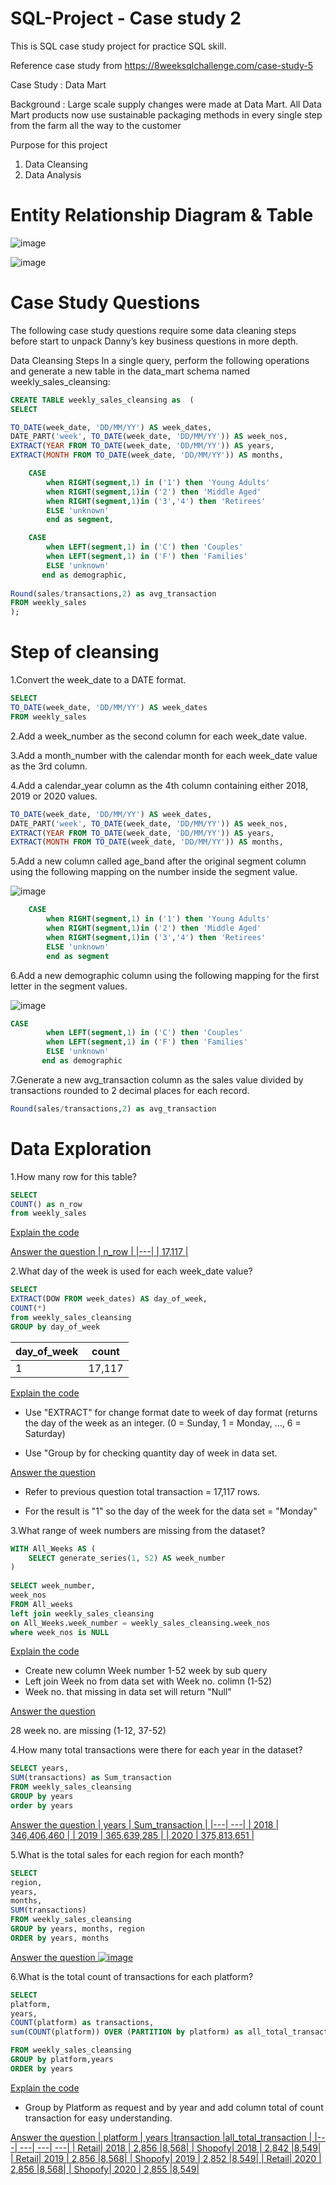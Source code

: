 # SQL-Project - Case study 2
This is SQL case study project for practice SQL skill.

Reference case study from https://8weeksqlchallenge.com/case-study-5

Case Study : Data Mart

Background : Large scale supply changes were made at Data Mart. All Data Mart products now use sustainable packaging methods in every single step from the farm all the way to the customer

Purpose for this project
1. Data Cleansing
2. Data Analysis

# Entity Relationship Diagram & Table
![image](https://github.com/Chaikungza/SQL-Project/assets/121532457/aab3d920-e565-4f86-a7c2-77189f7fe411)


![image](https://github.com/Chaikungza/SQL-Project/assets/121532457/2734061f-4b3b-4b1f-b46e-23cad1643f98)

# Case Study Questions
The following case study questions require some data cleaning steps before start to unpack Danny’s key business questions in more depth.

Data Cleansing Steps
In a single query, perform the following operations and generate a new table in the data_mart schema named weekly_sales_cleansing:
```sql
CREATE TABLE weekly_sales_cleansing as  (
SELECT

TO_DATE(week_date, 'DD/MM/YY') AS week_dates,
DATE_PART('week', TO_DATE(week_date, 'DD/MM/YY')) AS week_nos,
EXTRACT(YEAR FROM TO_DATE(week_date, 'DD/MM/YY')) AS years,
EXTRACT(MONTH FROM TO_DATE(week_date, 'DD/MM/YY')) AS months,

	CASE
    	when RIGHT(segment,1) in ('1') then 'Young Adults'
        when RIGHT(segment,1)in ('2') then 'Middle Aged'
        when RIGHT(segment,1)in ('3','4') then 'Retirees'
        ELSE 'unknown'
        end as segment,

	CASE
    	when LEFT(segment,1) in ('C') then 'Couples'
        when LEFT(segment,1) in ('F') then 'Families'
        ELSE 'unknown'
       end as demographic,
       
Round(sales/transactions,2) as avg_transaction
FROM weekly_sales
);
```
# Step of cleansing
1.Convert the week_date to a DATE format.

```sql
SELECT
TO_DATE(week_date, 'DD/MM/YY') AS week_dates
FROM weekly_sales
```

2.Add a week_number as the second column for each week_date value.

3.Add a month_number with the calendar month for each week_date value as the 3rd column.

4.Add a calendar_year column as the 4th column containing either 2018, 2019 or 2020 values.

```sql
TO_DATE(week_date, 'DD/MM/YY') AS week_dates,
DATE_PART('week', TO_DATE(week_date, 'DD/MM/YY')) AS week_nos,
EXTRACT(YEAR FROM TO_DATE(week_date, 'DD/MM/YY')) AS years,
EXTRACT(MONTH FROM TO_DATE(week_date, 'DD/MM/YY')) AS months,
```
5.Add a new column called age_band after the original segment column using the following mapping on the number inside the segment value.

![image](https://github.com/Chaikungza/SQL-Project/assets/121532457/b1b2090c-06c7-4231-b09c-7f5c5ec14f33)
```sql
	CASE
    	when RIGHT(segment,1) in ('1') then 'Young Adults'
        when RIGHT(segment,1)in ('2') then 'Middle Aged'
        when RIGHT(segment,1)in ('3','4') then 'Retirees'
        ELSE 'unknown'
        end as segment
```

6.Add a new demographic column using the following mapping for the first letter in the segment values.

![image](https://github.com/Chaikungza/SQL-Project/assets/121532457/e3888db3-14fc-41ec-8d81-dd03d1eb410f)

```sql
CASE
    	when LEFT(segment,1) in ('C') then 'Couples'
        when LEFT(segment,1) in ('F') then 'Families'
        ELSE 'unknown'
       end as demographic
```

7.Generate a new avg_transaction column as the sales value divided by transactions rounded to 2 decimal places for each record.

```sql
Round(sales/transactions,2) as avg_transaction
```

# Data Exploration

1.How many row for this table?

```sql
SELECT
COUNT() as n_row
from weekly_sales
```

<ins>Explain the code<ins>

<ins>Answer the question<ins>
| n_row |
|---|
| 17,117 |

2.What day of the week is used for each week_date value?

```sql
SELECT 
EXTRACT(DOW FROM week_dates) AS day_of_week,
COUNT(*)
from weekly_sales_cleansing
GROUP by day_of_week
```

| day_of_week | count |
|---| ---|
| 1 | 17,117 |

<ins>Explain the code<ins>

- Use "EXTRACT" for change format date to week of day format (returns the day of the week as an integer. (0 = Sunday, 1 = Monday, ..., 6 = Saturday)

- Use "Group by for checking  quantity day of week in data set.

<ins>Answer the question<ins>

- Refer to previous question total transaction = 17,117 rows.

- For the result is "1" so the day of the week for the data set = "Monday"

3.What range of week numbers are missing from the dataset?

```sql
WITH All_Weeks AS (
    SELECT generate_series(1, 52) AS week_number
)
      
SELECT week_number,
week_nos
FROM All_weeks
left join weekly_sales_cleansing
on All_Weeks.week_number = weekly_sales_cleansing.week_nos
where week_nos is NULL
```
<ins>Explain the code<ins>
- Create new column Week number 1-52 week by sub query
- Left join Week no from data set with Week no. colimn (1-52)
- Week no. that missing in data set will return "Null"

 <ins>Answer the question<ins>
 
 28 week no. are missing (1-12, 37-52)

4.How many total transactions were there for each year in the dataset?
```sql
SELECT years,
SUM(transactions) as Sum_transaction
FROM weekly_sales_cleansing
GROUP by years
order by years
```
 <ins>Answer the question<ins>
| years | Sum_transaction |
|---| ---|
| 2018 | 346,406,460 |
| 2019 | 365,639,285 |
| 2020 | 375,813,651 |

5.What is the total sales for each region for each month?

```sql
SELECT 
region,
years,
months,
SUM(transactions)
FROM weekly_sales_cleansing
GROUP by years, months, region
ORDER by years, months
```
<ins>Answer the question<ins>
![image](https://github.com/Chaikungza/SQL-Project/assets/121532457/fbc2d02d-9be6-4d72-9f5c-6bb89ee95fa0)

6.What is the total count of transactions for each platform?

```sql
SELECT 
platform,
years,
COUNT(platform) as transactions,
sum(COUNT(platform)) OVER (PARTITION by platform) as all_total_transaction

FROM weekly_sales_cleansing
GROUP by platform,years
ORDER by years
```
<ins>Explain the code<ins>
- Group by Platform as request and by year and add column total of count transaction for easy understanding.

<ins>Answer the question<ins>
| platform | years |transaction |all_total_transaction |
|---| ---| ---| ---|
| Retail| 2018 | 2,856 |8,568|
| Shopofy| 2018 | 2,842 |8,549|
| Retail| 2019 | 2,856 |8,568|
| Shopofy| 2019 | 2,852 |8,549|
| Retail| 2020 | 2,856 |8,568|
| Shopofy| 2020 | 2,855 |8,549|
